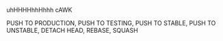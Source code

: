 uhHHHHhhHhhh cAWK 

PUSH TO PRODUCTION, PUSH TO TESTING, PUSH TO STABLE, PUSH TO UNSTABLE, DETACH HEAD, REBASE, SQUASH
